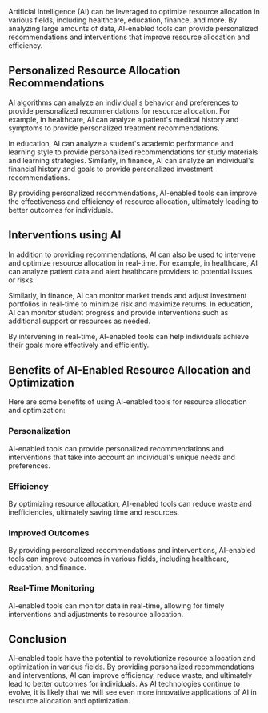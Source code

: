 
Artificial Intelligence (AI) can be leveraged to optimize resource allocation in various fields, including healthcare, education, finance, and more. By analyzing large amounts of data, AI-enabled tools can provide personalized recommendations and interventions that improve resource allocation and efficiency.

Personalized Resource Allocation Recommendations
------------------------------------------------

AI algorithms can analyze an individual's behavior and preferences to provide personalized recommendations for resource allocation. For example, in healthcare, AI can analyze a patient's medical history and symptoms to provide personalized treatment recommendations.

In education, AI can analyze a student's academic performance and learning style to provide personalized recommendations for study materials and learning strategies. Similarly, in finance, AI can analyze an individual's financial history and goals to provide personalized investment recommendations.

By providing personalized recommendations, AI-enabled tools can improve the effectiveness and efficiency of resource allocation, ultimately leading to better outcomes for individuals.

Interventions using AI
----------------------

In addition to providing recommendations, AI can also be used to intervene and optimize resource allocation in real-time. For example, in healthcare, AI can analyze patient data and alert healthcare providers to potential issues or risks.

Similarly, in finance, AI can monitor market trends and adjust investment portfolios in real-time to minimize risk and maximize returns. In education, AI can monitor student progress and provide interventions such as additional support or resources as needed.

By intervening in real-time, AI-enabled tools can help individuals achieve their goals more effectively and efficiently.

Benefits of AI-Enabled Resource Allocation and Optimization
-----------------------------------------------------------

Here are some benefits of using AI-enabled tools for resource allocation and optimization:

### Personalization

AI-enabled tools can provide personalized recommendations and interventions that take into account an individual's unique needs and preferences.

### Efficiency

By optimizing resource allocation, AI-enabled tools can reduce waste and inefficiencies, ultimately saving time and resources.

### Improved Outcomes

By providing personalized recommendations and interventions, AI-enabled tools can improve outcomes in various fields, including healthcare, education, and finance.

### Real-Time Monitoring

AI-enabled tools can monitor data in real-time, allowing for timely interventions and adjustments to resource allocation.

Conclusion
----------

AI-enabled tools have the potential to revolutionize resource allocation and optimization in various fields. By providing personalized recommendations and interventions, AI can improve efficiency, reduce waste, and ultimately lead to better outcomes for individuals. As AI technologies continue to evolve, it is likely that we will see even more innovative applications of AI in resource allocation and optimization.

